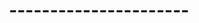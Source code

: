 ---
layout: default
title: ----------------------
has_children: false
permalink: /sep
nav_order: 500
---